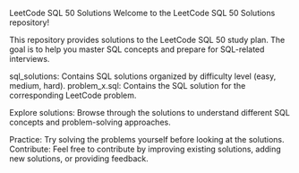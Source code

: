 LeetCode SQL 50 Solutions
Welcome to the LeetCode SQL 50 Solutions repository!

This repository provides solutions to the LeetCode SQL 50 study plan. The goal is to help you master SQL concepts and prepare for SQL-related interviews.

sql_solutions: Contains SQL solutions organized by difficulty level (easy, medium, hard).
problem_x.sql: Contains the SQL solution for the corresponding LeetCode problem.

Explore solutions: Browse through the solutions to understand different SQL concepts and problem-solving approaches.

Practice: Try solving the problems yourself before looking at the solutions.
Contribute: Feel free to contribute by improving existing solutions, adding new solutions, or providing feedback.

